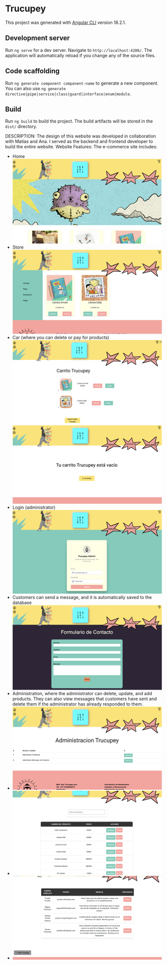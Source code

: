 # Trucupey

This project was generated with [Angular CLI](https://github.com/angular/angular-cli) version 18.2.1.

## Development server

Run `ng serve` for a dev server. Navigate to `http://localhost:4200/`. The application will automatically reload if you change any of the source files.

## Code scaffolding

Run `ng generate component component-name` to generate a new component. You can also use `ng generate directive|pipe|service|class|guard|interface|enum|module`.

## Build

Run `ng build` to build the project. The build artifacts will be stored in the `dist/` directory.

DESCRIPTION:
The design of this website was developed in collaboration with Matías and Ana. I served as the backend and frontend developer to build the entire website.
Website Features: The e-commerce site includes:

- Home ![(Home)](public/Home.png)
- Store ![(Store)](public/store.png)
- Car (where you can delete or pay for products) ![car](public/carrito1.png) ![car2](public/carrito2.png)
- Login (administrator) ![Login (administrator)](public/login.png)
- Customers can send a message, and it is automatically saved to the database ![contact](public/form-contact.png)
- Administration, where the administrator can delete, update, and add products. They can also view messages that customers have sent and delete them if the administrator has already responded to them.
- ![Admi](public/admi.png)
- ![Admi-products](public/admi-products.png)
- ![Admi-contacts](public/adm-contacts.png)
